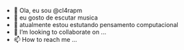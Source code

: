 - 👋 Ola, eu sou @cl4rapm
- 👀 eu gosto de escutar musica 
- 🌱 atualmente estou estutando pensamento computacional 
- 💞️ I’m looking to collaborate on ...
- 📫 How to reach me ...

<!---
cl4rapm/cl4rapm is a ✨ special ✨ repository because its `README.md` (this file) appears on your GitHub profile.
You can click the Preview link to take a look at your changes.
--->

